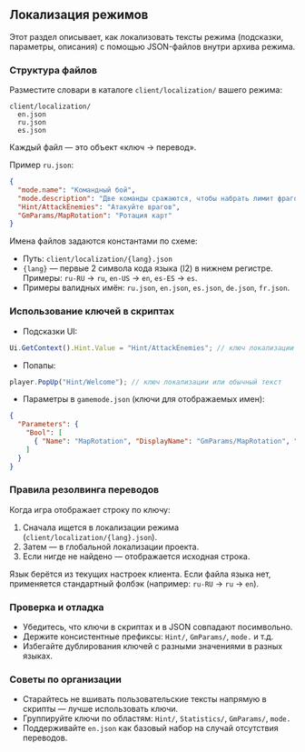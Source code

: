 ## Локализация режимов

Этот раздел описывает, как локализовать тексты режима (подсказки, параметры, описания) с помощью JSON-файлов внутри архива режима.

### Структура файлов

Разместите словари в каталоге `client/localization/` вашего режима:
```
client/localization/
  en.json
  ru.json
  es.json
```
Каждый файл — это объект «ключ → перевод».

Пример `ru.json`:
```json
{
  "mode.name": "Командный бой",
  "mode.description": "Две команды сражаются, чтобы набрать лимит фрагов.",
  "Hint/AttackEnemies": "Атакуйте врагов",
  "GmParams/MapRotation": "Ротация карт"
}
```

Имена файлов задаются константами по схеме:
- Путь: `client/localization/{lang}.json`
- `{lang}` — первые 2 символа кода языка (I2) в нижнем регистре. Примеры: `ru-RU` → `ru`, `en-US` → `en`, `es-ES` → `es`.
- Примеры валидных имён: `ru.json`, `en.json`, `es.json`, `de.json`, `fr.json`.

### Использование ключей в скриптах

- Подсказки UI:
```javascript
Ui.GetContext().Hint.Value = "Hint/AttackEnemies"; // ключ локализации
```
- Попапы:
```javascript
player.PopUp("Hint/Welcome"); // ключ локализации или обычный текст
```
- Параметры в `gamemode.json` (ключи для отображаемых имен):
```json
{
  "Parameters": {
    "Bool": [
      { "Name": "MapRotation", "DisplayName": "GmParams/MapRotation", "Default": true }
    ]
  }
}
```

### Правила резолвинга переводов

Когда игра отображает строку по ключу:
1) Сначала ищется в локализации режима (`client/localization/{lang}.json`).
2) Затем — в глобальной локализации проекта.
3) Если нигде не найдено — отображается исходная строка.

Язык берётся из текущих настроек клиента. Если файла языка нет, применяется стандартный фолбэк (например: `ru-RU` → `ru` → `en`).

### Проверка и отладка
- Убедитесь, что ключи в скриптах и в JSON совпадают посимвольно.
- Держите консистентные префиксы: `Hint/`, `GmParams/`, `mode.` и т.д.
- Избегайте дублирования ключей с разными значениями в разных языках.

### Советы по организации
- Старайтесь не вшивать пользовательские тексты напрямую в скрипты — лучше использовать ключи.
- Группируйте ключи по областям: `Hint/`, `Statistics/`, `GmParams/`, `mode.`
- Поддерживайте `en.json` как базовый набор на случай отсутствия переводов.
